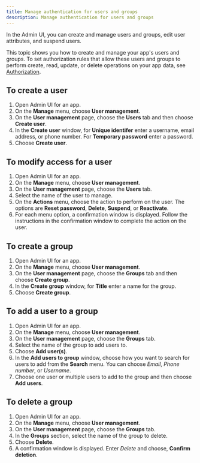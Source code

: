 ```yaml
---
title: Manage authentication for users and groups
description: Manage authentication for users and groups
---
```


In the Admin UI, you can create and manage users and groups, edit user attributes, and suspend users.

This topic shows you how to create and manage your app's users and groups. To set authorization rules that allow these users and groups to perform create, read, update, or delete operations on your app data, see [Authorization](~/console/authz/authorization.md).

## To create a user
1. Open Admin UI for an app.
2. On the **Manage** menu, choose **User management**.
3. On the **User management** page, choose the **Users** tab and then choose **Create user**.
4. In the **Create user** window, for **Unique identifer** enter a username, email address, or phone number. For **Temporary password** enter a password.
5. Choose **Create user**.

## To modify access for a user
1. Open Admin UI for an app.
2. On the **Manage** menu, choose **User management**.
3. On the **User management** page, choose the **Users** tab.
4. Select the name of the user to manage.
5. On the **Actions** menu, choose the action to perform on the user. The options are **Reset password**, **Delete**, **Suspend**, or **Reactivate**.
6. For each menu option, a confirmation window is displayed. Follow the instructions in the confirmation window to complete the action on the user. 

## To create a group
1. Open Admin UI for an app.
2. On the **Manage** menu, choose **User management**. 
3. On the **User management** page, choose the **Groups** tab and then choose **Create group**.
4. In the **Create group** window, for **Title** enter a name for the group.
5. Choose **Create group**.

## To add a user to a group
1. Open Admin UI for an app.
2. On the **Manage** menu, choose **User management**. 
3. On the **User management** page, choose the **Groups** tab.
4. Select the name of the group to add users to.
5. Choose **Add user(s)**.
6. In the **Add users to group** window, choose how you want to search for users to add from the **Search** menu. You can choose *Email*, *Phone number*, or *Username*.
7. Choose one user or multiple users to add to the group and then choose **Add users**.

## To delete a group
1. Open Admin UI for an app.
2. On the **Manage** menu, choose **User management**. 
3. On the **User management** page, choose the **Groups** tab.
4. In the **Groups** section, select the name of the group to delete.
5. Choose **Delete**.
6. A confirmation window is displayed. Enter *Delete* and choose, **Confirm deletion**.



